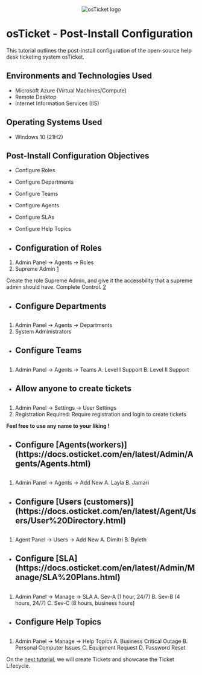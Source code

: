 <p align="center">
<img src="https://i.imgur.com/Clzj7Xs.png" alt="osTicket logo"/>
</p>

<h1>osTicket - Post-Install Configuration</h1>
This tutorial outlines the post-install configuration of the open-source help desk ticketing system osTicket.<br />


<h2>Environments and Technologies Used</h2>

- Microsoft Azure (Virtual Machines/Compute)
- Remote Desktop
- Internet Information Services (IIS)

<h2>Operating Systems Used </h2>

- Windows 10</b> (21H2)

<h2>Post-Install Configuration Objectives</h2>

- Configure Roles
- Configure Departments
- Configure Teams
- Configure Agents
- Configure SLAs
- Configure Help Topics

- <h2>Configuration of Roles</h2>
1. Admin Panel -> Agents -> Roles
2. Supreme Admin
[1](https://i.imgur.com/MTE2IPV.jpeg)

Create the role Supreme Admin, and give it the accessbility that a supreme admin should have. Complete Control.
[2](https://i.imgur.com/uwz8rea.png)

- <h2>Configure Departments<h2>
1. Admin Panel -> Agents -> Departments
2. System Administrators

- <h2>Configure Teams<h2>
1. Admin Panel -> Agents -> Teams
A. Level I Support
B. Level II Support

- <h2>Allow anyone to create tickets<h2>
1. Admin Panel -> Settings -> User Settings
2. Registration Required: Require registration and login to create tickets

**Feel free to use any name to your liking !**

- <h2>Configure [Agents(workers)](https://docs.osticket.com/en/latest/Admin/Agents/Agents.html)<h2>
1. Admin Panel -> Agents -> Add New
A. Layla
B. Jamari

- <h2>Configure [Users (customers)](https://docs.osticket.com/en/latest/Agent/Users/User%20Directory.html)<h2>
1. Agent Panel -> Users -> Add New
A. Dimitri
B. Byleth
- <h2>Configure [SLA](https://docs.osticket.com/en/latest/Admin/Manage/SLA%20Plans.html)<h2>
1. Admin Panel -> Manage -> SLA
A. Sev-A (1 hour, 24/7)
B. Sev-B (4 hours, 24/7)
C. Sev-C (8 hours, business hours)

- <h2>Configure Help Topics<h2>
1. Admin Panel -> Manage -> Help Topics
A. Business Critical Outage
B. Personal Computer Issues
C. Equipment Request
D. Password Reset

On the [next tutorial](https://github.com/fnabeel/osTicket---Ticket-Lifecycle-Intake-Through-Resolution), we will create Tickets and showcase the Ticket Lifecycle.
